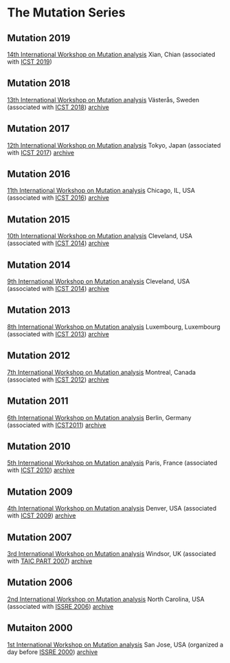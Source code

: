 # The Mutation Series

## Mutation 2019

[14th International Workshop on Mutation analysis](https://mutation-workshop.github.io/2019/)
Xian, Chian (associated with [ICST 2019](http://icst2019.xjtu.edu.cn/))

## Mutation 2018

[13th International Workshop on Mutation analysis](https://mutation-workshop.github.io/2018/)
Västerås, Sweden (associated with [ICST 2018](http://www.es.mdh.se/icst2018/))
[archive](/2018/)

## Mutation 2017

[12th International Workshop on Mutation analysis](https://sites.google.com/site/mutation2017/)
Tokyo, Japan (associated with [ICST 2017](http://aster.or.jp/conference/icst2017/))
[archive](/2017/)

## Mutation 2016

[11th International Workshop on Mutation analysis](https://sites.google.com/site/mutation2016/)
Chicago, IL, USA (associated with [ICST 2016](http://www.cs.uic.edu/~icst2016))
[archive](/2016/)

## Mutation 2015

[10th International Workshop on Mutation analysis](https://sites.google.com/site/mutationworkshop2014/)
Cleveland, USA (associated with [ICST 2014](https://sites.google.com/site/icst2014/))
[archive](/2015/)

## Mutation 2014

[9th International Workshop on Mutation analysis](https://sites.google.com/site/mutationworkshop2014/)
Cleveland, USA (associated with [ICST 2014](https://sites.google.com/site/icst2014/))
[archive](/2014/)

## Mutation 2013

[8th International Workshop on Mutation analysis](http://sites.brunel.ac.uk/mutation2013)
Luxembourg, Luxembourg (associated with [ICST 2013](http://www.icst.lu/))
[archive](/2013/)

## Mutation 2012

[7th International Workshop on Mutation analysis](http://www0.cs.ucl.ac.uk/mutation2012/)
Montreal, Canada (associated with [ICST 2012](http://icst2012.soccerlab.polymtl.ca/Content/home/))
[archive](/2012/)

## Mutation 2011

[6th International Workshop on Mutation analysis](http://antares.sip.ucm.es/mutation2011/)
Berlin, Germany (associated with [ICST2011](http://sites.google.com/site/icst2011/))
[archive](/2011/)


## Mutation 2010

[5th International Workshop on Mutation analysis](http://www.st.cs.uni-saarland.de/mutation2010/)
Paris, France (associated with [ICST 2010](http://vps.it-sudparis.eu/icst2010/))
[archive](/2010/)

## Mutation 2009

[4th International Workshop on Mutation analysis](http://www.ist.tugraz.at/mutation2009/)
Denver, USA (associated with [ICST 2009](http://bitterroot.vancouver.wsu.edu/icst2009/))
[archive](/2009/)

## Mutation 2007

[3rd International Workshop on Mutation analysis](http://cs.gmu.edu/mutation2007/)
Windsor, UK (associated with [TAIC PART 2007](http://www2007.taicpart.org/))
[archive](/2007/)

## Mutation 2006

[2nd International Workshop on Mutation analysis](https://www.irisa.fr/manifestations/2006/Mutation2006/)
North Carolina, USA (associated with [ISSRE 2006](http://www.csc2.ncsu.edu/conferences/issre/))
[archive](/2006/)

 
## Mutaiton 2000

[1st International Workshop on Mutation analysis](http://www.utdallas.edu/~ewong/Mutation2000/)
San Jose, USA (organized a day before [ISSRE 2000](http://www.rstcorp.com/conferences/issre2000))
[archive](/2000/)
